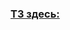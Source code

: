 ### [ТЗ здесь:](https://cloud.mail.ru/public/gL4M/PNsqhykuX/%5BMoresliv.com%5D%20%D0%A1%D0%BF%D1%80%D0%B8%D0%BD%D1%82%205/%5BMoresliv.com%5D%205%20%D0%A4%D0%B8%D0%BD%D0%B0%D0%BB%D1%8C%D0%BD%D1%8B%D0%B9%20%D0%BF%D1%80%D0%BE%D0%B5%D0%BA%D1%82%20%D1%81%D0%BF%D1%80%D0%B8%D0%BD%D1%82%D0%B0%205/%5BMoresliv.com%5D%20%D0%A2%D0%B5%D1%85%D0%BD%D0%B8%D1%87%D0%B5%D1%81%D0%BA%D0%BE%D0%B5%20%D0%B7%D0%B0%D0%B4%D0%B0%D0%BD%D0%B8%D0%B5.png)
